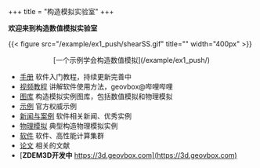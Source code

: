 +++
title = "构造模拟实验室"
+++

**欢迎来到构造数值模拟实验室**

{{< figure src="/example/ex1_push/shearSS.gif" title=""  width="400px" >}}
<center>[一个示例学会构造数值模拟](/example/ex1_push/)</center>

- [手册](https://doc.geovbox.com/) 软件入门教程，持续更新完善中
- [视频教程](/video/) 讲解软件使用方法，geovbox@哔哩哔哩
- [图库](/gallery/) 构造模拟实例图库，包括数值模拟和物理模拟
- [示例](/example/) 官方权威示例
- [新闻与案例](/blog/) 软件相关新闻、优秀实例
- [物理模拟](/am/) 典型构造物理模拟实例
- [软件](/download/)  软件、高性能计算集群
- [论文](/paper/) 相关的文献 
- [**ZDEM3D开发中** https://3d.geovbox.com](https://3d.geovbox.com)
